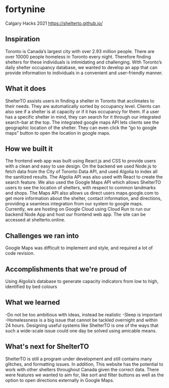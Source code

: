 # fortynine
Calgary Hacks 2021 https://shelterto.github.io/
## Inspiration
Toronto is Canada’s largest city with over 2.93 million people. There are over 10000 people homeless in Toronto every night. Therefore finding shelters for these individuals is intimidating and challenging. With Toronto’s daily shelter occupancy database, we wanted to develop an app that can provide information to individuals in a convenient and user-friendly manner. 
## What it does
ShelterTO assists users in finding a shelter in Toronto that acclimates to their needs. They are automatically sorted by occupancy level. Clients can also see if a shelter is at capacity or if it has occupancy for them. If a user has a specific shelter in mind, they can search for it through our integrated search-bar at the top. The integrated google maps API lets clients see the geographic location of the shelter. They can even click the “go to google maps” button to open the location in google maps.
## How we built it
The frontend web app was built using React.js and CSS to provide users with a clean and easy to use design. On the backend we used Node.js to fetch data from the City of Toronto Data API, and used Algolia to index all the sanitized results. The Algolia API was also used with React to create the search feature. We also used the Google Maps API which allows ShelterTO users to see the location of shelters, with respect to common landmarks and shops. The Maps API also allows us direct users maps.google.com to get more information about the shelter, contact information, and directions, providing a seamless integration from our system to google maps. Currently, we are hosting on Google Cloud using Cloud Run to run our backend Node App and host our frontend web app. The site can be accessed at shelterto.online. 
## Challenges we ran into
Google Maps was difficult to implement and style, and required a lot of code revision.
## Accomplishments that we're proud of
Using Algolia’s database to generate capacity indicators from low to high, identified by bed colours
## What we learned
-Do not be too ambitious with ideas, instead be realistic
-Sleep is important 
-Homelessness is a big issue that cannot be tackled overnight and within 24 hours. Designing useful systems like ShelterTO is one of the ways that such a wide-scale issue could one day be solved using amicable means.  
## What's next for ShelterTO
ShelterTO is still a program under development and still contains many glitches, and formatting issues. In addition, This website has the potential to work with other shelters throughout Canada given the correct data. There were features we wanted to aim for, like sort and filter buttons as well as the option to open directions externally in Google Maps.
